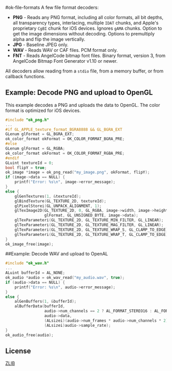 #ok-file-formats
A few file format decoders:

* **PNG** - Reads any PNG format, including all color formats, all bit depths, all transparency types, interlacing, multiple `IDAT` chunks, and Apple's proprietary `CgBI` chunk for iOS devices. Ignores `gAMA` chunks. Option to get the image dimensions without decoding. Options to premultiply alpha and flip the image vertically. 
* **JPG** - Baseline JPEG only.
* **WAV** - Reads WAV or CAF files. PCM format only. 
* **FNT** - Reads AngelCode bitmap font files. Binary format, version 3, from AngelCode Bitmap Font Generator v1.10 or newer.

All decoders allow reading from a `stdio` file, from a memory buffer, or from callback functions.


## Example: Decode PNG and upload to OpenGL
This example decodes a PNG and uploads the data to OpenGL. The color format is optimized for iOS devices.

```C
#include "ok_png.h"
...
#if GL_APPLE_texture_format_BGRA8888 && GL_BGRA_EXT
GLenum glFormat = GL_BGRA_EXT;
ok_color_format okFormat = OK_COLOR_FORMAT_BGRA_PRE;
#else
GLenum glFormat = GL_RGBA;
ok_color_format okFormat = OK_COLOR_FORMAT_RGBA_PRE;
#endif
GLuint textureId = 0;
bool flipY = true;     
ok_image *image = ok_png_read("my_image.png", okFormat, flipY);
if (image->data == NULL) {
    printf("Error: %s\n", image->error_message);
}
else {
    glGenTextures(1, &textureId);
    glBindTexture(GL_TEXTURE_2D, textureId);
    glPixelStorei(GL_UNPACK_ALIGNMENT, 1);
    glTexImage2D(GL_TEXTURE_2D, 0, GL_RGBA, image->width, image->height, 0,
                 glFormat, GL_UNSIGNED_BYTE, image->data);
    glTexParameteri(GL_TEXTURE_2D, GL_TEXTURE_MIN_FILTER, GL_LINEAR);
    glTexParameteri(GL_TEXTURE_2D, GL_TEXTURE_MAG_FILTER, GL_LINEAR);
    glTexParameteri(GL_TEXTURE_2D, GL_TEXTURE_WRAP_S, GL_CLAMP_TO_EDGE);
    glTexParameteri(GL_TEXTURE_2D, GL_TEXTURE_WRAP_T, GL_CLAMP_TO_EDGE);
}
ok_image_free(image);
```

##Example: Decode WAV and upload to OpenAL
```C
#include "ok_wav.h"
...
ALuint bufferId = AL_NONE;
ok_audio *audio = ok_wav_read("my_audio.wav", true);
if (audio->data == NULL) {
    printf("Error: %s\n", audio->error_message);
}
else {
    alGenBuffers(1, &bufferId);
    alBufferData(bufferId,
                 audio->num_channels == 2 ? AL_FORMAT_STEREO16 : AL_FORMAT_MONO16,
                 audio->data,
                 (ALsizei)(audio->num_frames * audio->num_channels * 2),
                 (ALsizei)audio->sample_rate);
}
ok_audio_free(audio);
```

## License
[ZLIB](http://en.wikipedia.org/wiki/Zlib_License)